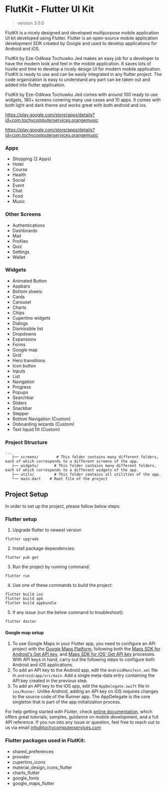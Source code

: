 
# FlutKit - Flutter UI Kit
> version 3.0.0

FlutKit is a nicely designed and developed multipurpose mobile application UI kit developed using Flutter. Flutter is an open-source mobile application development SDK created by Google and used to develop applications for Android and iOS.

FlutKit by Eze-Odikwa Tochuwku Jed makes an easy job for a developer to have the modern look and feel in the mobile application. It saves lots of hustle and time to develop a nicely design UI for modern mobile application. FlutKit is ready to use and can be easily integrated in any flutter project. The code organization is easy to understand any part can be taken out and added into flutter application.

FlutKit by Eze-Odikwa Tochuwku Jed comes with around 100 ready to use widgets, 180+ screens covering many use cases and 10 apps. It comes with both light and dark theme and works great with both android and ios.

https://play.google.com/store/apps/details?id=com.tochycomputerservices.orangemusic

https://play.google.com/store/apps/details?id=com.tochycomputerservices.orangemusic

### Apps
* Shopping (2 Apps)
* Hotel
* Course
* Health
* Social
* Event
* Chat
* Food
* Music

### Other Screens

* Authentications
* Dashboards
* Mail
* Profiles
* Quiz
* Settings
* Wallet

### Widgets

* Animated Button
* Appbars
* Bottom sheets
* Cards
* Carousel
* Charts
* Chips
* Cupertino widgets
* Dialogs
* Dismissible list
* Dropdowns
* Expansions
* Forms
* Google map
* Grid
* Hero transitions
* Icon button
* Inputs
* List
* Navigation
* Progress
* Popups
* Searchbar
* Sliders
* Snackbar
* Stepper
* Bottom Navigation (Custom)
* Onboarding wizards (Custom)
* Text liquid fill (Custom)



### Project Structure

```
...
   ├── screens/        # This folder contains many different folders, each of which corresponds to a different screens of the app.
   ├── widgets/       # This folder contains many different folders, each of which corresponds to a different widgets of the app.
   ├── utils/         # This folder contains all utilities of the app.
   └── main.dart    # Root file of the project
```

## Project Setup

In order to set up the project, please follow below steps:

### Flutter setup

1. Upgrade flutter to newest version
```
flutter upgrade
```

2. Install package dependencies:
```
flutter pub get
```

3. Run the project by running command:
```
flutter run
```

4. Use one of these commands to build the project:
```
flutter build ios
flutter build apk
flutter build appbundle
```

5. If any issue (run the below command to troubleshoot):
```
flutter doctor
```


#### Google map setup

1. To use Google Maps in your Flutter app, you need to configure an API project with the [Google Maps Platform](https://cloud.google.com/maps-platform/), following both the [Maps SDK for Android's Get API key](https://developers.google.com/maps/documentation/android-sdk/get-api-key), and [Maps SDK for iOS' Get API key](https://developers.google.com/maps/documentation/ios-sdk/get-api-key) processes. With API keys in hand, carry out the following steps to configure both Android and iOS applications.
2. To add an API key to the Android app, edit the ```AndroidManifest.xml``` file in ```android/app/src/main```. Add a single meta-data entry containing the API key created in the previous step.
3. To add an API key to the iOS app, edit the ```AppDelegate.swift``` file in ```ios/Runner```. Unlike Android, adding an API key on iOS requires changes to the source code of the Runner app. The AppDelegate is the core singleton that is part of the app initialization process.



For help getting started with Flutter, check [online documentation](https://flutter.dev/docs), which offers great tutorials, samples, guidance on mobile development, and a full API reference. If you run into any issue or question, feel free to reach out to us via email info@tochycomputerservices.com

### Flutter packages used in FlutKit:

* shared_preferences
* provider
* cupertino_icons
* material_design_icons_flutter
* charts_flutter
* google_fonts
* google_maps_flutter

